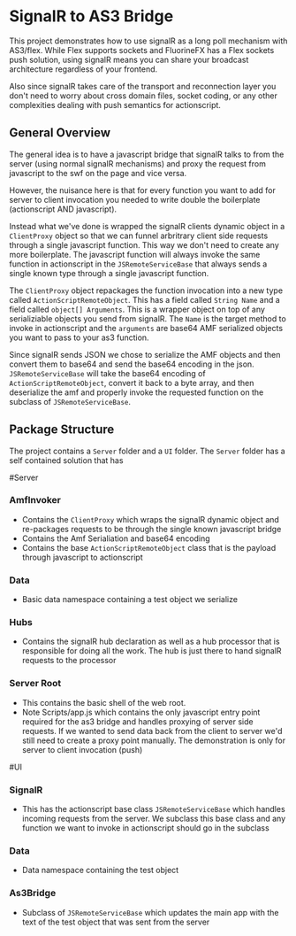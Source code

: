 SignalR to AS3 Bridge
=====================

This project demonstrates how to use signalR as a long poll mechanism with AS3/flex.  While Flex supports sockets and FluorineFX has a Flex sockets push solution, using signalR means you can share your broadcast architecture regardless of your frontend.

Also since signalR takes care of the transport and reconnection layer you don't need to worry about cross domain files, socket coding, or any other complexities dealing with push semantics for actionscript.

General Overview
----------------

The general idea is to have a javascript bridge that signalR talks to from the server (using normal signalR mechanisms) and proxy the request from javascript to the swf on the page and vice versa.  

However, the nuisance here is that for every function you want to add for server to client invocation you needed to write double the boilerplate (actionscript AND javascript).

Instead what we've done is wrapped the signalR clients dynamic object in a `ClientProxy` object so that we can funnel arbritrary client side requests through a single javascript function. This way we don't need to create any more boilerplate.  The javascript function will always invoke the same function in actionscript in the `JSRemoteServiceBase` that always sends a single known type through a single javascript function. 

The `ClientProxy` object repackages the function invocation  into a new type called `ActionScriptRemoteObject`. This has a field called `String Name` and a field called `object[] Arguments`.  This is a wrapper object on top of any serializiable objects you send from signalR.   The `Name` is the target method to invoke in actionscript and the `arguments` are base64 AMF serialized objects you want to pass to your as3 function.

Since signalR sends JSON we chose to serialize the AMF objects and then convert them to base64 and send the base64 encoding in the json.  `JSRemoteServiceBase` will take the base64 encoding of `ActionScriptRemoteObject`, convert it back to a byte array, and then deserialize the amf and properly invoke the requested function on the subclass of `JSRemoteServiceBase`.  


Package Structure
-----------------

The project contains a `Server` folder and a `UI` folder. The `Server` folder has a self contained solution that has 
   
#Server
                                                   
### AmfInvoker
- Contains the `ClientProxy` which wraps the signalR dynamic object and re-packages requests to be through the single known javascript bridge
- Contains the Amf Serialiation and base64 encoding
- Contains the base `ActionScriptRemoteObject` class that is the payload through javascript to actionscript

### Data
- Basic data namespace containing a test object we serialize

### Hubs
- Contains the signalR hub declaration as well as a hub processor that is responsible for doing all the work. The hub is just there to hand signalR requests to the processor

### Server Root
- This contains the basic shell of the web root. 
- Note Scripts/app.js which contains the only javascript entry point required for the as3 bridge and handles proxying of server side requests. If we wanted to send data back from the client to server we'd still need to create a proxy point manually. The demonstration is only for server to client invocation (push)

#UI

### SignalR 

- This has the actionscript base class `JSRemoteServiceBase` which handles incoming requests from the server.  We subclass this base class and any function we want to invoke in actionscript should go in the subclass

### Data

- Data namespace containing the test object

### As3Bridge 

- Subclass of `JSRemoteServiceBase` which updates the main app with the text of the test object that was sent from the server
